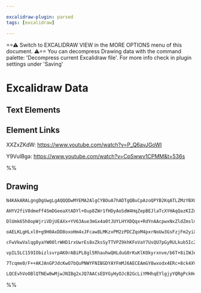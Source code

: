 ```yaml
---

excalidraw-plugin: parsed
tags: [excalidraw]

---
```

==⚠  Switch to EXCALIDRAW VIEW in the MORE OPTIONS menu of this document. ⚠== You can decompress Drawing data with the command palette: 'Decompress current Excalidraw file'. For more info check in plugin settings under 'Saving'


# Excalidraw Data

## Text Elements
## Element Links
XXZxZKdW: https://www.youtube.com/watch?v=P_Q6avJGoWI

Y9VulBga: https://www.youtube.com/watch?v=CpSwwv1CPMM&t=536s

%%
## Drawing
```compressed-json
N4KAkARALgngDgUwgLgAQQQDwMYEMA2AlgCYBOuA7hADTgQBuCpAzoQPYB2KqATLZMzYBXUtiRoIACyhQ4zZAHoFAc0JRJQgEYA6bGwC2CgF7N6hbEcK4OCtptbErHALRY8RMpWdx8Q1TdIEfARcZgRmBShcZQUebQBObR4aOiCEfQQOKGZuAG1wMFAwYogSbggADQqALUxqgGliAHUU4shYRHL0zQRiYlxNYNaSzG5nAGZ4gAZtAEYADlmAFgBW

AHYV2fiV8dmeFf4SmDGeeaXtADYl+Oup8ZWr1fHDyAoSdW4HqZepBEJlaTcXYHAqQazKIZob6giDMKCkNgAawQAGE2Pg2KRyvDrMw4LhAllhpBNLhsIjlAihBxiGiMViJDiOHiCZkoMSIAAzQj4fAAZVgkPQgg8HLhCORTXekm4fBh4qRCAFMCFsPRZR+VIBHHCOTQsx+bHx2DUx31U2hbQglOEcAAksQ9ahcgBdH6c8gZB3cDhCXk/Qg0rDlXBT

DlUmk65hOopWjriVDjUEAXx+YV63Aue3mGx4a0tJUYLHYXDQqx+RdYnAAcpwxNxZldZmslmt7iCrYRmAARNJQDNoTkEMI/TTCGkAUWCGSyTtdPyEcH6/eIDZbSymWwuPHi43G8x+RA4iPK0lk8iUFCv2hgwigWgQugMCgouCg2EkAH56ABeAAKAD6ACKFy4PQABSADibBNHaHIYuSA6oEO+AjvK7gJvkbRgAaoI4aCLoFKmBSxpAZQSAAmvEABqf

oAELKLgHLxl0+g9H0AxDD8oxoHm4xJFcaw8LMKzxPM2zPDCZqoM4pxrNoUw3GsFzjFm2yiXKVpvMQHxoF8PySH8ALsmgwI/OCQoFgI8KKnSmLYuQzL4oS7KjmSFIRrS6L2Yyjksi5HLcryyqqiKGryjZkrSrKaaRUqgoJmqoqasI2q6g2hrGqaDYWj8NqLg6c5ujCHq4F6q5oL6/owoGxDBhIuCzOG47EFGMZ4dA8AJkmbTEVa6YVagCyKRcUz7B

cFwVkwValqg8yaYW00lrWHD1rxUwrEs8xZksSyTTVPZ9khKFoVaY7UsQU7pGyRULkub5Ic2u1jYpCxLM2h6BieEhnnIigvtet5CPePRPoYr7vl+v4onAfJXvQswon+ACyyMAGRQD+OwXDkh5sIhg0nQgaYYXkeG4dhswEUR4DFWCcCw1E/bcLG0CGRk5REMZwwMIQCAUHR7n5TSdkMugADEnJS9LPPYCILl2v2+gChKqLeWLEDi7MCDa9rsvy2yi

vpIL5LC159IObizlsvrpAK0rABiPL8gl5RhauhwQHLduG0rKuKlKOkyrxnve/b6T+8iIWJe7tvh/oABKqWSG1GUFF7BtZEb+gAPJZbAOUFhnPtZ47nBQA7ZU8tJHaQGHvvpA75d8oQRgJjwRf16X6QACpYFAACCXOzRAwScq56dd1A2cCgSg922wFCGbgg1VfgoeZ9PSsTjSA8L0vISDRABIIlQG8l1v6R76fPddeUnk88w2AIryFTcOuClCZsmx

7Tcqme0/F++AKJAnGPJdcKwO7bQuPNWYFNIBGDYAYFmMJ6AECEAmGY8wxodx4ERc+8ck4XVThIB+ntKQkBbm3WURcKHEAFAgOAnxyGkBIMjNgdUd6cWOsOYm6c6GixQVaOi6Ij6kGUKSAAFMJNY1BeAfXkbI1AMwVgAEoOQJwQMoP0BJ74SNwNI8Y3xeBGLkTwUxyjtBqIgPgyem9I4IDzlAEsTo16e1KhkTRQZWEcGUEIkomRuGDXhBgn42AiBM

LQCEvhVoOBlQTNEw0wMjwJNIBg2xJQ7AACsEDYGyHyOJcB2GcLiYMHhqEYlgjyYQRgPckH4H8e0O+EgwjBGqZwDkcs4QGFvp0Sqfp14wgQsiQmvDDyhEHtU2p9SfQDJpmAPqXIeThBZsmEAyYgA=
```
%%